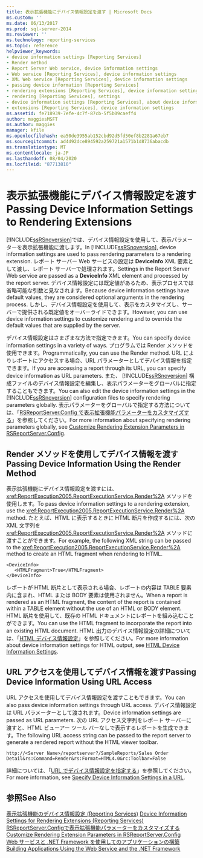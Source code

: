 ```yaml
---
title: 表示拡張機能にデバイス情報設定を渡す | Microsoft Docs
ms.custom: ''
ms.date: 06/13/2017
ms.prod: sql-server-2014
ms.reviewer: ''
ms.technology: reporting-services
ms.topic: reference
helpviewer_keywords:
- device information settings [Reporting Services]
- Render method
- Report Server Web service, device information settings
- Web service [Reporting Services], device information settings
- XML Web service [Reporting Services], device information settings
- passing device information [Reporting Services]
- rendering extensions [Reporting Services], device information settings
- rendering [Reporting Services], settings
- device information settings [Reporting Services], about device information settings
- extensions [Reporting Services], device information settings
ms.assetid: fe718939-7efe-4c7f-87cb-5f5b09caeff4
author: maggiesMSFT
ms.author: maggies
manager: kfile
ms.openlocfilehash: ea50de3955ab152cbd92d5fd50ef8b2281a67eb7
ms.sourcegitcommit: ad4d92dce894592a259721a1571b1d8736abacdb
ms.translationtype: MT
ms.contentlocale: ja-JP
ms.lasthandoff: 08/04/2020
ms.locfileid: "87713810"
---
```

# <a name="passing-device-information-settings-to-rendering-extensions"></a><span data-ttu-id="dce92-102">表示拡張機能にデバイス情報設定を渡す</span><span class="sxs-lookup"><span data-stu-id="dce92-102">Passing Device Information Settings to Rendering Extensions</span></span>
  <span data-ttu-id="dce92-103">[!INCLUDE[ssRSnoversion](../../../includes/ssrsnoversion-md.md)]では、デバイス情報設定を使用して、表示パラメーターを表示拡張機能に渡します。</span><span class="sxs-lookup"><span data-stu-id="dce92-103">In [!INCLUDE[ssRSnoversion](../../../includes/ssrsnoversion-md.md)], device information settings are used to pass rendering parameters to a rendering extension.</span></span> <span data-ttu-id="dce92-104">レポート サーバー Web サービスの設定は **DeviceInfo** XML 要素として渡し、レポート サーバーで処理されます。</span><span class="sxs-lookup"><span data-stu-id="dce92-104">Settings in the Report Server Web service are passed as a **DeviceInfo** XML element and processed by the report server.</span></span> <span data-ttu-id="dce92-105">デバイス情報設定には既定値があるため、表示プロセスでは省略可能な引数と見なされます。</span><span class="sxs-lookup"><span data-stu-id="dce92-105">Because device information settings have default values, they are considered optional arguments in the rendering process.</span></span> <span data-ttu-id="dce92-106">しかし、デバイス情報設定を使用して、表示をカスタマイズし、サーバーで提供される既定値をオーバーライドできます。</span><span class="sxs-lookup"><span data-stu-id="dce92-106">However, you can use device information settings to customize rendering and to override the default values that are supplied by the server.</span></span>  
  
 <span data-ttu-id="dce92-107">デバイス情報設定はさまざまな方法で指定できます。</span><span class="sxs-lookup"><span data-stu-id="dce92-107">You can specify device information settings in a variety of ways.</span></span> <span data-ttu-id="dce92-108">プログラムでは Render メソッドを使用できます。</span><span class="sxs-lookup"><span data-stu-id="dce92-108">Programmatically, you can use the Render method.</span></span> <span data-ttu-id="dce92-109">URL によりレポートにアクセスする場合、URL パラメーターとしてデバイス情報を指定できます。</span><span class="sxs-lookup"><span data-stu-id="dce92-109">If you are accessing a report through its URL, you can specify device information as URL parameters.</span></span> <span data-ttu-id="dce92-110">また、 [!INCLUDE[ssRSnoversion](../../../includes/ssrsnoversion-md.md)] 構成ファイルのデバイス情報設定を編集し、表示パラメーターをグローバルに指定することもできます。</span><span class="sxs-lookup"><span data-stu-id="dce92-110">You can also edit the device information settings in the [!INCLUDE[ssRSnoversion](../../../includes/ssrsnoversion-md.md)] configuration files to specify rendering parameters globally.</span></span> <span data-ttu-id="dce92-111">表示パラメーターをグローバルで指定する方法については、「[RSReportServer.Config で表示拡張機能パラメーターをカスタマイズする](../../customize-rendering-extension-parameters-in-rsreportserver-config.md)」を参照してください。</span><span class="sxs-lookup"><span data-stu-id="dce92-111">For more information about specifying rendering parameters globally, see [Customize Rendering Extension Parameters in RSReportServer.Config](../../customize-rendering-extension-parameters-in-rsreportserver-config.md).</span></span>  
  
## <a name="passing-device-information-using-the-render-method"></a><span data-ttu-id="dce92-112">Render メソッドを使用してデバイス情報を渡す</span><span class="sxs-lookup"><span data-stu-id="dce92-112">Passing Device Information Using the Render Method</span></span>  
 <span data-ttu-id="dce92-113">表示拡張機能にデバイス情報設定を渡すには、<xref:ReportExecution2005.ReportExecutionService.Render%2A> メソッドを使用します。</span><span class="sxs-lookup"><span data-stu-id="dce92-113">To pass device information settings to a rendering extension, use the <xref:ReportExecution2005.ReportExecutionService.Render%2A> method.</span></span> <span data-ttu-id="dce92-114">たとえば、HTML に表示するときに HTML 断片を作成するには、次の XML 文字列を <xref:ReportExecution2005.ReportExecutionService.Render%2A> メソッドに渡すことができます。</span><span class="sxs-lookup"><span data-stu-id="dce92-114">For example, the following XML string can be passed to the <xref:ReportExecution2005.ReportExecutionService.Render%2A> method to create an HTML fragment when rendering to HTML.</span></span>  
  
```  
<DeviceInfo>  
   <HTMLFragment>True</HTMLFragment>  
</DeviceInfo>  
```  
  
 <span data-ttu-id="dce92-115">レポートが HTML 断片として表示される場合、レポートの内容は TABLE 要素内に含まれ、HTML または BODY 要素は使用されません。</span><span class="sxs-lookup"><span data-stu-id="dce92-115">When a report is rendered as an HTML fragment, the content of the report is contained within a TABLE element without the use of an HTML or BODY element.</span></span> <span data-ttu-id="dce92-116">HTML 断片を使用して、既存の HTML ドキュメントにレポートを組み込むことができます。</span><span class="sxs-lookup"><span data-stu-id="dce92-116">You can use the HTML fragment to incorporate the report into an existing HTML document.</span></span> <span data-ttu-id="dce92-117">HTML 出力のデバイス情報設定の詳細については、「[HTML デバイス情報設定](../../html-device-information-settings.md)」を参照してください。</span><span class="sxs-lookup"><span data-stu-id="dce92-117">For more information about device information settings for HTML output, see [HTML Device Information Settings](../../html-device-information-settings.md).</span></span>  
  
## <a name="passing-device-information-using-url-access"></a><span data-ttu-id="dce92-118">URL アクセスを使用してデバイス情報を渡す</span><span class="sxs-lookup"><span data-stu-id="dce92-118">Passing Device Information Using URL Access</span></span>  
 <span data-ttu-id="dce92-119">URL アクセスを使用してデバイス情報設定を渡すこともできます。</span><span class="sxs-lookup"><span data-stu-id="dce92-119">You can also pass device information settings through URL access.</span></span> <span data-ttu-id="dce92-120">デバイス情報設定は URL パラメーターとして渡されます。</span><span class="sxs-lookup"><span data-stu-id="dce92-120">Device information settings are passed as URL parameters.</span></span> <span data-ttu-id="dce92-121">次の URL アクセス文字列をレポート サーバーに渡すと、HTML ビューアー ツール バーなしで表示するレポートを生成できます。</span><span class="sxs-lookup"><span data-stu-id="dce92-121">The following URL access string can be passed to the report server to generate a rendered report without the HTML viewer toolbar.</span></span>  
  
```  
http://<Server Name>/reportserver?/SampleReports/Sales Order Detail&rs:Command=Render&rs:Format=HTML4.0&rc:Toolbar=False  
```  
  
 <span data-ttu-id="dce92-122">詳細については、「[URL でデバイス情報設定を指定する](../../specify-device-information-settings-in-a-url.md)」を参照してください。</span><span class="sxs-lookup"><span data-stu-id="dce92-122">For more information, see [Specify Device Information Settings in a URL](../../specify-device-information-settings-in-a-url.md).</span></span>  
  
## <a name="see-also"></a><span data-ttu-id="dce92-123">参照</span><span class="sxs-lookup"><span data-stu-id="dce92-123">See Also</span></span>  
 <span data-ttu-id="dce92-124">[表示拡張機能のデバイス情報設定 &#40;Reporting Services&#41;](../../device-information-settings-for-rendering-extensions-reporting-services.md) </span><span class="sxs-lookup"><span data-stu-id="dce92-124">[Device Information Settings for Rendering Extensions &#40;Reporting Services&#41;](../../device-information-settings-for-rendering-extensions-reporting-services.md) </span></span>  
 <span data-ttu-id="dce92-125">[RSReportServer.Configで表示拡張機能パラメーターをカスタマイズする](../../customize-rendering-extension-parameters-in-rsreportserver-config.md) </span><span class="sxs-lookup"><span data-stu-id="dce92-125">[Customize Rendering Extension Parameters in RSReportServer.Config](../../customize-rendering-extension-parameters-in-rsreportserver-config.md) </span></span>  
 [<span data-ttu-id="dce92-126">Web サービスと .NET Framework を使用してのアプリケーションの構築</span><span class="sxs-lookup"><span data-stu-id="dce92-126">Building Applications Using the Web Service and the .NET Framework</span></span>](building-applications-using-the-web-service-and-the-net-framework.md)  
  
  
